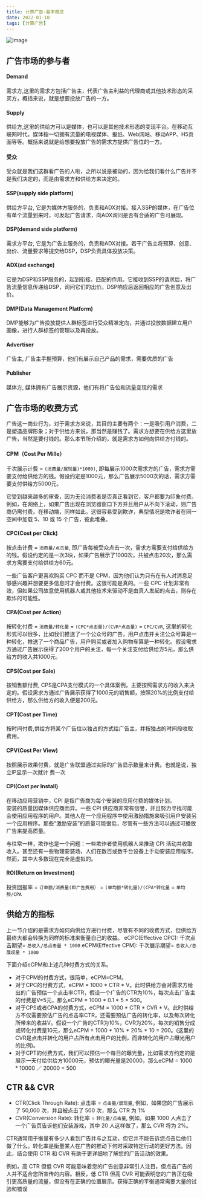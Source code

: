 ```yaml
---
title: 计算广告-基本概念
date: 2022-01-10
tags: [计算广告]
---
```

![image](https://user-images.githubusercontent.com/30174970/149088419-45869ffc-88cb-4b45-96e3-f5f3d5c83b30.png)

## 广告市场的参与者

#### Demand
需求方,这里的需求方包括广告主，代表广告主利益的代理商或其他技术形态的采买方，概括来说，就是想要投放广告的一方。

#### Supply
供给方,这里的供给方可以是媒体，也可以是其他技术形态的变现平台。在移动互联网时代，媒体指一切拥有流量的电视媒体、报纸、Web网站、移动APP、H5页面等等。概括来说就是给想要投放广告的需求方提供广告位的一方。

#### 受众
受众就是我们这群看广告的人啦，之所以说是被动的，因为给我们看什么广告并不是我们决定的，而是由需求方和供给方来决定的。

#### SSP(supply side platform)
供给方平台, 它是为媒体方服务的，负责和ADX对接。接入SSP的媒体，在广告位有单个流量到来时，可发起广告请求，向ADX询问是否有合适的广告可展现。

#### DSP(demand side platform)
需求方平台, 它是为广告主服务的，负责和ADX对接。若干广告主将预算、创意、出价、流量要求等提交给DSP，DSP负责具体投放决策。

#### ADX(ad exchange)
它是为DSP和SSP服务的，起到衔接、匹配的作用。它接收到SSP的请求后，将广告流量信息传递给DSP，询问它们的出价。DSP响应后返回相应的广告创意及出价。

#### DMP(Data Management Platform)
DMP能够为广告投放提供人群标签进行受众精准定向，并通过投放数据建立用户画像，进行人群标签的管理以及再投放。

#### Advertiser
广告主, 广告主手握预算，他们有展示自己产品的需求，需要优质的广告

#### Publisher
媒体方, 媒体拥有广告展示资源，他们有将广告位和流量变现的需求

## 广告市场的收费方式

广告这一商业行为，对于需求方来说，其目的主要有两个：一是吸引用户消费，二是塑造品牌形象；对于供给方来说，那当然是赚钱了。需求方想要在供给方这里放广告，当然是要付钱的。那么本节所介绍的，就是需求方如何向供给方付钱的。

#### CPM（Cost Per Mille）
千次展示计费 = `(消费量/展现量)*1000)`, 即每展示1000次需求方的广告，需求方需要支付给供给方的钱。假设约定是1000元，那么广告展示5000次的话，需求方需要支付供给方5000元。 

它受到越来越多的审查，因为无论消费者是否真正看到它，客户都要为印象付费。例如，在网络上，如果广告出现在浏览器窗口下方并且用户从不向下滚动，则广告商仍需付费。在移动端，同样如此。这很容易受到欺诈，典型情况是欺诈者在同一空间中加载 5、10 或 15 个广告，彼此堆叠。
#### CPC(Cost per Click)
按点击计费 = `消费量/点击量`, 即广告每被受众点击一次，需求方需要支付给供给方的钱。假设约定的是一次3块，如果广告展示了1000次，共被点击20次，那么需求方需要支付给供给方60元。  

一些广告客户更喜欢购买 CPC 而不是 CPM，因为他们认为只有在有人对消息足够感兴趣并想要更多信息时才会付费。这很可能是真的。一些 CPC 计划非常有效，但如果公司故意使用机器人或其他技术来驱动不是由真人发起的点击，则存在欺诈的可能性。

#### CPA(Cost per Action)
按转化付费 = `消费量/转化量` = `(CPC*点击量)/(CVR*点击量)` = `CPC/CVR`, 这里的转化形式可以很多，比如我们推送了一个公众号的广告，用户点击并关注公众号算是一种转化，推送了一个商品广告，用户购买或者加入购物车算是一种转化。假设需求方通过广告展示获得了200个用户的关注，每一个关注支付给供给方5元，那么供给方的收入共1000元。

#### CPS(Cost per Sale)
按销售额付费, CPS是CPA支付模式的一个具体案例，主要按照需求方的收入来决定的。假设需求方通过广告展示获得了1000元的销售额，按照20%的比例支付给供给方，那么供给方的收入便是200元。

#### CPT(Cost per Time)
按时间付费,供给方将某个广告位以独占的方式给广告主，并按独占的时间段收取费用。

#### CPV(Cost Per View)
按照展示效果付费，就是广告联盟通过实际的广告显示数量来计费。也就是说，独立IP显示一次就计 费一次

#### CPI(Cost per Install)
在移动应用营销中，CPI 是指广告商为每个安装的应用付费的媒体计划。   
安装的质量因媒体供应商而异。一些 CPI 供应商非常有信誉，并且努力寻找可能会使用应用程序的用户。其他人在一个应用程序中使用激励措施来吸引用户安装另一个应用程序。那些“激励安装”的质量可能很低，尽管有一些方法可以通过可播放广告来提高质量。  

与往常一样，欺诈也是一个问题：一些欺诈者使用机器人来推动 CPI 活动并收取收入。甚至还有一些物理安装场，人们在数百或数千台设备上手动安装应用程序。然而，其中大多数现在完全是虚拟的。

#### ROI(Return on Investment)
投资回报率 = `订单额/消费量(即广告费用）` = `(单均额*转化量)/(CPA*转化量` = `单均额/CPA`

## 供给方的指标

上一节介绍的是需求方如何向供给方进行付费，尽管有不同的收费方式，但供给方最终大都会转换为同样的标准来衡量自己的收益。
eCPC(Effective CPC): 千次点击期望= `总收入/总点击量 * 1000`
eCPM(Effective CPM): 千次展示期望= `总收入/总展现量 * 1000`

下面介绍eCPM和上述几种付费方式的关系。
+ 对于CPM的付费方式，很简单，eCPM=CPM。
+ 对于CPC的付费方式，eCPM = 1000 * CTR * V。此时供给方会对需求方给出的广告预估一个点击率CTR，假设一个广告的CTR为10%，每次点击广告主的付费是V=5元，那么eCPM = 1000 * 0.1 * 5 = 500。
+ 对于CPS或者CPA的付费方式，eCPM = 1000 * CTR * CVR * V。此时供给方不仅需要预估广告的点击率CTR，还需要预估广告的转化率，以及每次转化所带来的收益V。假设一个广告的CTR为10%，CVR为20%，每次的销售分成或转化付费是10元，那么eCPM = 1000 * 10% * 20% * 10 = 200。(这里的CVR是点击并转化的用户占所有点击用户的比例，而非转化的用户占曝光用户的比例)。
+ 对于CPT的付费方式，我们可以预估一个每日的曝光量，比如需求方约定的是展示一天付给供给方10000元，预估的曝光量是20000，那么eCPM = 1000 * 10000 ／ 20000 = 500

## CTR && CVR

+ CTR(Click Through Rate): 点击率 = `点击量/展现量`, 例如，如果您的广告展示了 50,000 次，并且被点击了 500 次，那么 CTR 为 1%
+ CVR(Conversion Rate): 转化率 = `转化量/点击量`, 例如，如果 1000 人点击了一个广告页告诉他们安装游戏，其中 20 人这样做了，那么 CVR 将为 2%。  

CTR通常用于衡量有多少人看到广告并与之互动，但它并不能告诉您点击后他们做了什么。转化率是衡量某人在广告的推动下何时采取特定行动的更好方法。因此，结合使用 CTR 和 CVR 有助于更详细地了解您的广告活动的效果。  

例如，高 CTR 但低 CVR 可能意味着您的广告创意非常引人注目，但点击广告的人并不适合您所宣传的内容。相反，低 CTR 但高 CVR 可能表明您的广告正在吸引更高质量的流量，但没有在正确的位置展示。获得正确的平衡通常需要大量的试验和错误

